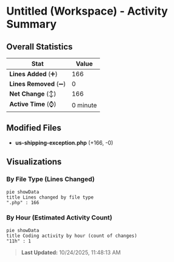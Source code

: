 # Untitled (Workspace) - Activity Summary 

## Overall Statistics

| Stat                   | Value                                                             |
| ---------------------- | ----------------------------------------------------------------- |
| **Lines Added** (➕)   | 166                                          |
| **Lines Removed** (➖) | 0                                        |
| **Net Change** (↕)    | 166                |
| **Active Time** (⌚)   | 0 minute |


## Modified Files
- **us-shipping-exception.php** (+166, -0)

## Visualizations

### By File Type (Lines Changed)

```mermaid
pie showData
title Lines changed by file type
".php" : 166
```

### By Hour (Estimated Activity Count)

```mermaid
pie showData
title Coding activity by hour (count of changes)
"11h" : 1
```


> **Last Updated:** 10/24/2025, 11:48:13 AM